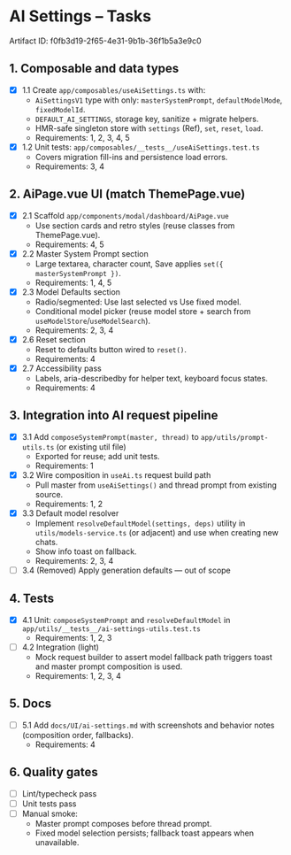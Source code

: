 # AI Settings – Tasks

Artifact ID: f0fb3d19-2f65-4e31-9b1b-36f1b5a3e9c0

## 1. Composable and data types

-   [x] 1.1 Create `app/composables/useAiSettings.ts` with:
    -   `AiSettingsV1` type with only: `masterSystemPrompt`, `defaultModelMode`, `fixedModelId`.
    -   `DEFAULT_AI_SETTINGS`, storage key, sanitize + migrate helpers.
    -   HMR-safe singleton store with `settings` (Ref), `set`, `reset`, `load`.
    -   Requirements: 1, 2, 3, 4, 5
-   [x] 1.2 Unit tests: `app/composables/__tests__/useAiSettings.test.ts`
    -   Covers migration fill-ins and persistence load errors.
    -   Requirements: 3, 4

## 2. AiPage.vue UI (match ThemePage.vue)

-   [x] 2.1 Scaffold `app/components/modal/dashboard/AiPage.vue`
    -   Use section cards and retro styles (reuse classes from ThemePage.vue).
    -   Requirements: 4, 5
-   [x] 2.2 Master System Prompt section
    -   Large textarea, character count, Save applies `set({ masterSystemPrompt })`.
    -   Requirements: 1, 4, 5
-   [x] 2.3 Model Defaults section
    -   Radio/segmented: Use last selected vs Use fixed model.
    -   Conditional model picker (reuse model store + search from `useModelStore`/`useModelSearch`).
    -   Requirements: 2, 3, 4
-   [x] 2.6 Reset section
    -   Reset to defaults button wired to `reset()`.
    -   Requirements: 4
-   [x] 2.7 Accessibility pass
    -   Labels, aria-describedby for helper text, keyboard focus states.
    -   Requirements: 4

## 3. Integration into AI request pipeline

-   [x] 3.1 Add `composeSystemPrompt(master, thread)` to `app/utils/prompt-utils.ts` (or existing util file)
    -   Exported for reuse; add unit tests.
    -   Requirements: 1
-   [x] 3.2 Wire composition in `useAi.ts` request build path
    -   Pull master from `useAiSettings()` and thread prompt from existing source.
    -   Requirements: 1, 2
-   [x] 3.3 Default model resolver
    -   Implement `resolveDefaultModel(settings, deps)` utility in `utils/models-service.ts` (or adjacent) and use when creating new chats.
    -   Show info toast on fallback.
    -   Requirements: 2, 3, 4
-   [ ] 3.4 (Removed) Apply generation defaults — out of scope

## 4. Tests

-   [x] 4.1 Unit: `composeSystemPrompt` and `resolveDefaultModel` in `app/utils/__tests__/ai-settings-utils.test.ts`
    -   Requirements: 1, 2, 3
-   [ ] 4.2 Integration (light)
    -   Mock request builder to assert model fallback path triggers toast and master prompt composition is used.
    -   Requirements: 1, 2, 3, 4

## 5. Docs

-   [ ] 5.1 Add `docs/UI/ai-settings.md` with screenshots and behavior notes (composition order, fallbacks).
    -   Requirements: 4

## 6. Quality gates

-   [ ] Lint/typecheck pass
-   [ ] Unit tests pass
-   [ ] Manual smoke:
    -   Master prompt composes before thread prompt.
    -   Fixed model selection persists; fallback toast appears when unavailable.
